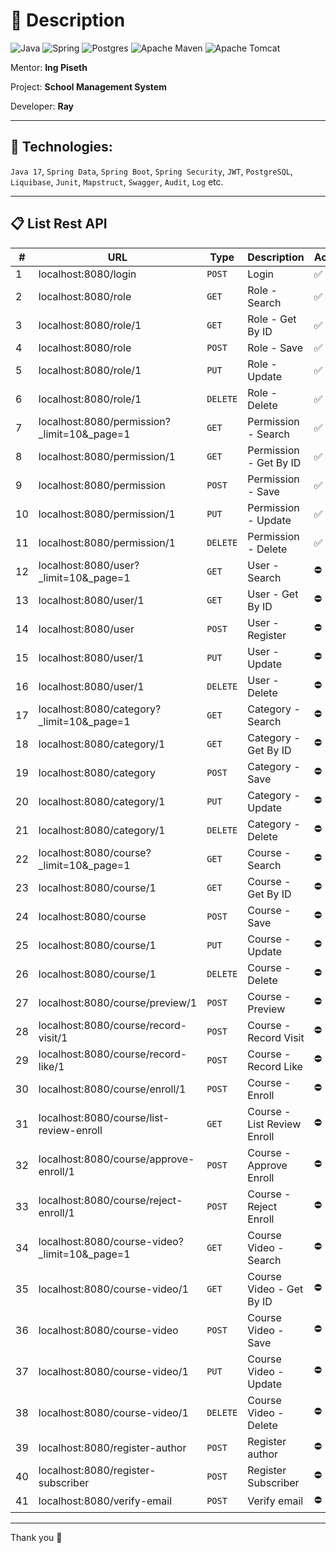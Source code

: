 # 🌱 Description

![Java](https://img.shields.io/badge/java-%23ED8B00.svg?style=for-the-badge&logo=openjdk&logoColor=white)
![Spring](https://img.shields.io/badge/spring-%236DB33F.svg?style=for-the-badge&logo=spring&logoColor=white)
![Postgres](https://img.shields.io/badge/postgres-%23316192.svg?style=for-the-badge&logo=postgresql&logoColor=white)
![Apache Maven](https://img.shields.io/badge/Apache%20Maven-C71A36?style=for-the-badge&logo=Apache%20Maven&logoColor=white)
![Apache Tomcat](https://img.shields.io/badge/apache%20tomcat-%23F8DC75.svg?style=for-the-badge&logo=apache-tomcat&logoColor=black)

Mentor: **Ing Piseth**

Project: **School Management System**

Developer: **Ray**

---

## 🔬 Technologies:
`Java 17`, `Spring Data`, `Spring Boot`, `Spring Security`, `JWT`, `PostgreSQL`, `Liquibase`, `Junit`, `Mapstruct`, `Swagger`, `Audit`, `Log` etc.

---

## 📋 List Rest API

| # | URL | Type | Description | Active |
| - | - | - | - | - |
| 1 | localhost:8080/login | `POST` | Login | ✅ |
| 2 | localhost:8080/role | `GET` | Role  - Search | ✅ |
| 3 | localhost:8080/role/1 | `GET` | Role - Get By ID | ✅ |
| 4 | localhost:8080/role | `POST` | Role - Save | ✅ |
| 5 | localhost:8080/role/1 | `PUT` | Role - Update | ✅ |
| 6 | localhost:8080/role/1 | `DELETE` | Role - Delete | ✅ |
| 7 | localhost:8080/permission?_limit=10&_page=1 | `GET` | Permission  - Search | ✅ |
| 8 | localhost:8080/permission/1 | `GET` | Permission - Get By ID | ✅ |
| 9 | localhost:8080/permission | `POST` | Permission - Save | ✅ |
| 10 | localhost:8080/permission/1 | `PUT` | Permission - Update | ✅ |
| 11 | localhost:8080/permission/1 | `DELETE` | Permission - Delete | ✅ |
| 12 | localhost:8080/user?_limit=10&_page=1 | `GET` | User  - Search | ⛔ |
| 13 | localhost:8080/user/1 | `GET` | User - Get By ID | ⛔ |
| 14 | localhost:8080/user | `POST` | User - Register | ⛔ |
| 15 | localhost:8080/user/1 | `PUT` | User - Update | ⛔ |
| 16 | localhost:8080/user/1 | `DELETE` | User - Delete | ⛔ |
| 17 | localhost:8080/category?_limit=10&_page=1 | `GET` | Category  - Search | ⛔ |
| 18 | localhost:8080/category/1 | `GET` | Category - Get By ID | ⛔ |
| 19 | localhost:8080/category | `POST` | Category - Save | ⛔ |
| 20 | localhost:8080/category/1 | `PUT` | Category - Update | ⛔ |
| 21 | localhost:8080/category/1 | `DELETE` | Category - Delete | ⛔ |
| 22 | localhost:8080/course?_limit=10&_page=1 | `GET` | Course  - Search | ⛔ |
| 23 | localhost:8080/course/1 | `GET` | Course - Get By ID | ⛔ |
| 24 | localhost:8080/course | `POST` | Course - Save | ⛔ |
| 25 | localhost:8080/course/1 | `PUT` | Course - Update | ⛔ |
| 26 | localhost:8080/course/1 | `DELETE` | Course - Delete | ⛔ |
| 27 | localhost:8080/course/preview/1 | `POST` | Course - Preview | ⛔ |
| 28 | localhost:8080/course/record-visit/1 | `POST` | Course - Record Visit | ⛔ |
| 29 | localhost:8080/course/record-like/1 | `POST` | Course - Record Like | ⛔ |
| 30 | localhost:8080/course/enroll/1 | `POST` | Course - Enroll | ⛔ |
| 31 | localhost:8080/course/list-review-enroll | `GET` | Course - List Review Enroll | ⛔ |
| 32 | localhost:8080/course/approve-enroll/1 | `POST` | Course - Approve Enroll | ⛔ |
| 33 | localhost:8080/course/reject-enroll/1 | `POST` | Course - Reject Enroll | ⛔ |
| 34 | localhost:8080/course-video?_limit=10&_page=1 | `GET` | Course Video  - Search | ⛔ |
| 35 | localhost:8080/course-video/1 | `GET` | Course Video - Get By ID | ⛔ |
| 36 | localhost:8080/course-video | `POST` | Course Video - Save | ⛔ |
| 37 | localhost:8080/course-video/1 | `PUT` | Course Video - Update | ⛔ |
| 38 | localhost:8080/course-video/1 | `DELETE` | Course Video - Delete | ⛔ |
| 39 | localhost:8080/register-author | `POST` | Register author | ⛔ |
| 40 | localhost:8080/register-subscriber | `POST` | Register Subscriber | ⛔ |
| 41 | localhost:8080/verify-email | `POST` | Verify email | ⛔ |

---

Thank you 🤗